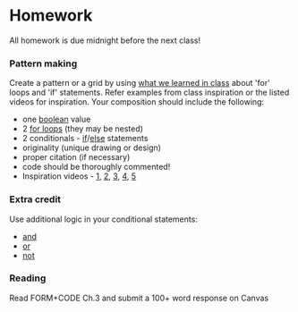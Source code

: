 # Homework
All homework is due midnight before the next class!

### Pattern making
Create a pattern or a grid by using [what we learned in class](https://github.com/Code1-SecB/Code_1_FA18/tree/master/week-04/classwork) about 'for' loops and 'if' statements. Refer examples from class inspiration or the listed videos for inspiration. Your composition should include the following:
- one [boolean](https://processing.org/reference/boolean.html) value
- 2 [for loops](https://processing.org/reference/for.html) (they may be nested)
- 2 conditionals - [if](https://processing.org/reference/if.html)/[else](https://processing.org/reference/else.html) statements
- originality (unique drawing or design)
- proper citation (if necessary)
- code should be thoroughly commented!
- Inspiration videos - [1](https://www.youtube.com/watch?v=RIdBGJbCIRE), [2](https://www.youtube.com/watch?v=5sY76MRS_XQ), [3](https://www.youtube.com/watch?v=YwSD0gPnh0k), [4](https://www.youtube.com/watch?v=pHBaie2cEg4), [5](https://www.youtube.com/watch?v=3v9YXBX8AVg)

### Extra credit
Use additional logic in your conditional statements:
- [and](https://processing.org/reference/logicalAND.html)
- [or](https://processing.org/reference/logicalOR.html)
- [not](https://processing.org/reference/logicalNOT.html)

### Reading
Read FORM+CODE Ch.3 and submit a 100+ word response on Canvas
